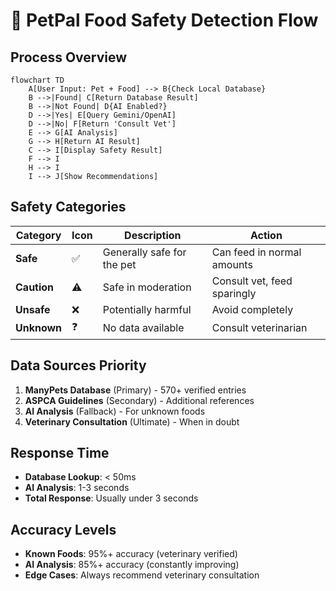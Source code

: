 # 🔬 PetPal Food Safety Detection Flow

## Process Overview

```mermaid
flowchart TD
    A[User Input: Pet + Food] --> B{Check Local Database}
    B -->|Found| C[Return Database Result]
    B -->|Not Found| D{AI Enabled?}
    D -->|Yes| E[Query Gemini/OpenAI]
    D -->|No| F[Return 'Consult Vet']
    E --> G[AI Analysis]
    G --> H[Return AI Result]
    C --> I[Display Safety Result]
    F --> I
    H --> I
    I --> J[Show Recommendations]
```

## Safety Categories

| Category | Icon | Description | Action |
|----------|------|-------------|---------|
| **Safe** | ✅ | Generally safe for the pet | Can feed in normal amounts |
| **Caution** | ⚠️ | Safe in moderation | Consult vet, feed sparingly |
| **Unsafe** | ❌ | Potentially harmful | Avoid completely |
| **Unknown** | ❓ | No data available | Consult veterinarian |

## Data Sources Priority

1. **ManyPets Database** (Primary) - 570+ verified entries
2. **ASPCA Guidelines** (Secondary) - Additional references  
3. **AI Analysis** (Fallback) - For unknown foods
4. **Veterinary Consultation** (Ultimate) - When in doubt

## Response Time

- **Database Lookup**: < 50ms
- **AI Analysis**: 1-3 seconds
- **Total Response**: Usually under 3 seconds

## Accuracy Levels

- **Known Foods**: 95%+ accuracy (veterinary verified)
- **AI Analysis**: 85%+ accuracy (constantly improving)
- **Edge Cases**: Always recommend veterinary consultation
